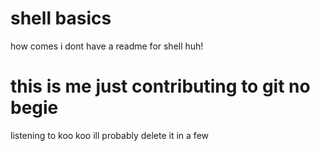 # shell basics 
how comes i dont have a readme for shell huh!
# this is me just contributing to git no begie
listening to koo koo ill probably delete it in a few
